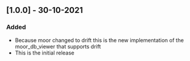 ## [1.0.0] - 30-10-2021
### Added
- Because moor changed to drift this is the new implementation of the moor_db_viewer that supports drift
- This is the initial release